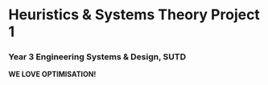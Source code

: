 # Heuristics & Systems Theory Project 1
### __Year 3 Engineering Systems & Design, SUTD__

**WE LOVE OPTIMISATION!**
